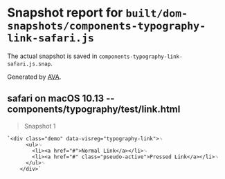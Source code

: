 # Snapshot report for `built/dom-snapshots/components-typography-link-safari.js`

The actual snapshot is saved in `components-typography-link-safari.js.snap`.

Generated by [AVA](https://ava.li).

## safari on macOS 10.13 -- components/typography/test/link.html

> Snapshot 1

    `<div class="demo" data-visreg="typography-link">␊
          <ul>␊
            <li><a href="#">Normal Link</a></li>␊
            <li><a href="#" class="pseudo-active">Pressed Link</a></li>␊
          </ul>␊
        </div>`
